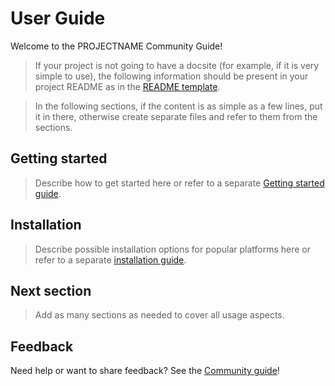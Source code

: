 # User Guide

Welcome to the PROJECTNAME Community Guide!

> If your project is not going to have a docsite (for example, if it is very simple to use), the following information should be present in your project README as in the [README template](https://github.com/ansible-community/project-template/blob/main/README.md).

> In the following sections, if the content is as simple as a few lines, put it in there, otherwise create separate files and refer to them from the sections.

## Getting started

> Describe how to get started here or refer to a separate [Getting started guide](getting_started_user.md).

## Installation

> Describe possible installation options for popular platforms here or refer to a separate [installation guide](installation.md).

## Next section

> Add as many sections as needed to cover all usage aspects.

## Feedback

Need help or want to share feedback? See the [Community guide](community_guide.md)!
